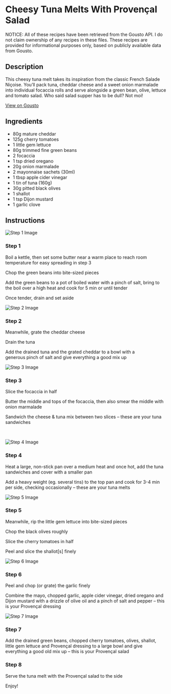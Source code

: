 # Cheesy Tuna Melts With Provençal Salad

NOTICE: All of these recipes have been retrieved from the Gousto API. I do not claim ownership of any recipes in these files. These recipes are provided for informational purposes only, based on publicly available data from Gousto.

## Description

This cheesy tuna melt takes its inspiration from the classic French Salade Niçoise. You’ll pack tuna, cheddar cheese and a sweet onion marmalade into individual focaccia rolls and serve alongside a green bean, olive, lettuce and tomato salad. Who said salad supper has to be dull? Not moi!

[View on Gousto](https://www.gousto.co.uk/recipes/cookbook/cheesy-tuna-melts-with-provencal-salad)

## Ingredients

- 80g mature cheddar
- 125g cherry tomatoes 
- 1 little gem lettuce
- 80g trimmed fine green beans
- 2 focaccia
- 1 tsp dried oregano 
- 20g onion marmalade
- 2 mayonnaise sachets (30ml)
- 1 tbsp apple cider vinegar
- 1 tin of tuna (160g)
- 30g pitted black olives 
- 1 shallot
- 1 tsp Dijon mustard
- 1 garlic clove

## Instructions

![Step 1 Image](https://production-media.gousto.co.uk/cms/recipe-step-image/1217.-step-1-x200.jpg)

### Step 1

Boil a kettle, then set some butter near a warm place to&nbsp;reach room temperature for easy spreading in step 3


Chop the green beans into bite-sized pieces


Add the green beans to a pot of boiled water with a pinch of salt, bring to the boil over a high heat and cook for 5 min or until&nbsp;tender


Once tender, drain and set aside&nbsp;

![Step 2 Image](https://production-media.gousto.co.uk/cms/recipe-step-image/1217.-step-2-x200.jpg)

### Step 2

Meanwhile, grate the cheddar cheese&nbsp;


Drain the tuna&nbsp;


Add the drained tuna and the&nbsp;grated cheddar to a bowl with a generous&nbsp;pinch of salt and give everything a good mix up&nbsp;

![Step 3 Image](https://production-media.gousto.co.uk/cms/recipe-step-image/1217.-step-3-x200.jpg)

### Step 3

Slice the focaccia&nbsp;in half


Butter the middle and tops of the focaccia, then also smear the middle with onion marmalade


Sandwich the cheese &amp; tuna mix between two slices &ndash; these are your tuna sandwiches


&nbsp;

![Step 4 Image](https://production-media.gousto.co.uk/cms/recipe-step-image/1217.-step-4-x200.jpg)

### Step 4

Heat a large, non-stick pan over a medium heat&nbsp;and once hot, add the tuna sandwiches&nbsp;and cover with a smaller pan


Add a heavy weight (eg. several tins) to the top pan and cook for 3-4 min per side, checking occasionally &ndash; these are your tuna melts

![Step 5 Image](https://production-media.gousto.co.uk/cms/recipe-step-image/1217.-step-5-x200.jpg)

### Step 5

Meanwhile, rip the little gem lettuce into bite-sized pieces


Chop the&nbsp;black olives&nbsp;roughly


Slice the cherry tomatoes&nbsp;in half


Peel and slice the shallot<span class="text-danger">[s]</span> finely

![Step 6 Image](https://production-media.gousto.co.uk/cms/recipe-step-image/1217.-step-6-x200.jpg)

### Step 6

Peel and chop (or grate) the garlic finely&nbsp;


Combine the mayo, chopped garlic, apple cider vinegar, dried oregano and Dijon mustard with a drizzle of olive oil and a pinch of salt and pepper&nbsp;&ndash; this is your<span class="text-highlight"> Proven&ccedil;al</span> dressing

![Step 7 Image](https://production-media.gousto.co.uk/cms/recipe-step-image/1217.-step-7-x200.jpg)

### Step 7

Add the drained&nbsp;green beans, chopped cherry tomatoes, olives, shallot, little gem lettuce and <span class="text-highlight">Proven&ccedil;al</span> dressing to a large bowl and give everything&nbsp;a good old mix up &ndash; this is your<span class="text-highlight"> Proven&ccedil;al</span> salad&nbsp;

### Step 8

Serve the tuna melt with the <span class="text-highlight">Proven&ccedil;al</span>&nbsp;salad to the side


Enjoy!&nbsp;

